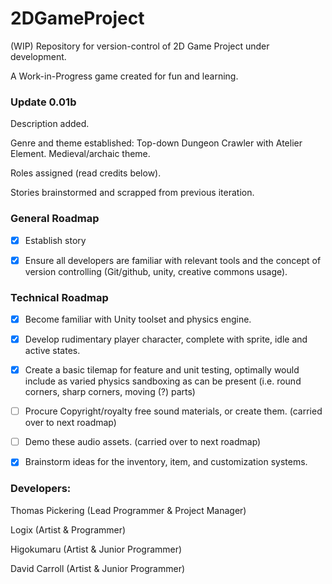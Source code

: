 2DGameProject
=====

(WIP) Repository for version-control of 2D Game Project under development.

A Work-in-Progress game created for fun and learning.

### Update 0.01b

Description added.

Genre and theme established: Top-down Dungeon Crawler with Atelier Element. Medieval/archaic theme.

Roles assigned (read credits below).

Stories brainstormed and scrapped from previous iteration.

### General Roadmap

* [x] Establish story    

* [x] Ensure all developers are familiar with relevant tools and the concept of version controlling (Git/github, unity, creative commons usage).


### Technical Roadmap 


* [x] Become familiar with Unity toolset and physics engine.

* [x] Develop rudimentary player character, complete with sprite, idle and active states.

* [x] Create a basic tilemap for feature and unit testing, optimally would include as varied physics sandboxing as can be present (i.e. round corners, sharp corners, moving (?) parts)

* [ ] Procure Copyright/royalty free sound materials, or create them. (carried over to next roadmap)

* [ ] Demo these audio assets. (carried over to next roadmap)

* [x] Brainstorm ideas for the inventory, item, and customization systems.


### Developers:

Thomas Pickering (Lead Programmer & Project Manager)

Logix (Artist & Programmer)

Higokumaru (Artist & Junior Programmer)

David Carroll (Artist & Junior Programmer)

